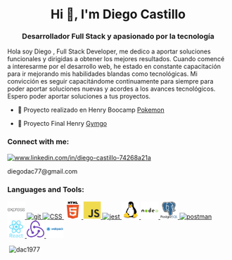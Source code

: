 <h1 align="center">Hi 👋, I'm Diego Castillo</h1>

<h3 align="center">Desarrollador Full Stack y apasionado por la tecnología</h3>
<p> Hola soy Diego , Full Stack Developer, me dedico a aportar soluciones funcionales y dirigidas a obtener los mejores resultados.
Cuando comencé a interesarme por el desarrollo web, he estado en constante capacitación para ir mejorando mis habilidades blandas como tecnológicas. 
Mi convicción es seguir capacitándome continuamente para siempre para poder aportar soluciones nuevas y acordes a los avances tecnológicos.
Espero poder aportar soluciones a tus proyectos.</p>

- 🔭 Proyecto realizado en Henry Boocamp [Pokemon](https://github.com/Dac1977/Pi-Pokemon-henry)

- 👯 Proyecto Final Henry [Gymgo](https://gym-go-five.vercel.app/)

<h3 align="left">Connect with me:</h3>
<p align="left">
<a href="https://www.linkedin.com/in/diego-castillo-74268a21a" target="blank"><img align="center" src="https://raw.githubusercontent.com/rahuldkjain/github-profile-readme-generator/master/src/images/icons/Social/linked-in-alt.svg" alt="www.linkedin.com/in/diego-castillo-74268a21a" height="30" width="40" /></a>
</p>
<p>diegodac77@gmail.com</p>

<h3 align="left">Languages and Tools:</h3>
<p align="left"> <a href="https://expressjs.com" target="_blank" rel="noreferrer"> <img src="https://raw.githubusercontent.com/devicons/devicon/master/icons/express/express-original-wordmark.svg" alt="express" width="40" height="40"/> </a> <a href="https://git-scm.com/" target="_blank" rel="noreferrer"> <img src="https://www.vectorlogo.zone/logos/git-scm/git-scm-icon.svg" alt="git" width="40" height="40"/> </a> <a href="https://www.w3.org/html/" target="_blank" rel="noreferrer">
  <img src="https://camo.githubusercontent.com/eee9aeaa747250abea52095c59c1dc7ad8c8c9d0f2fdda3928b3613d9ac28560/68747470733a2f2f696d672e736869656c64732e696f2f62616467652f4353532d3239363566313f7374796c653d666f722d7468652d6261646765266c6f676f3d63737333266c6f676f436f6c6f723d7768697465266c6162656c436f6c6f723d313031303130" alt="CSS" data-canonical-src="https://img.shields.io/badge/CSS-2965f1?style=for-the-badge&amp;logo=css3&amp;logoColor=white&amp;labelColor=101010" style="max-width: 100%;">
  <img src="https://raw.githubusercontent.com/devicons/devicon/master/icons/html5/html5-original-wordmark.svg" alt="html5" width="40" height="40"/> </a> <a href="https://developer.mozilla.org/en-US/docs/Web/JavaScript" target="_blank" rel="noreferrer"> <img src="https://raw.githubusercontent.com/devicons/devicon/master/icons/javascript/javascript-original.svg" alt="javascript" width="40" height="40"/> </a> <a href="https://jestjs.io" target="_blank" rel="noreferrer"> <img src="https://www.vectorlogo.zone/logos/jestjsio/jestjsio-icon.svg" alt="jest" width="40" height="40"/> </a> <a href="https://www.linux.org/" target="_blank" rel="noreferrer"> <img src="https://raw.githubusercontent.com/devicons/devicon/master/icons/linux/linux-original.svg" alt="linux" width="40" height="40"/> </a> <a href="https://nodejs.org" target="_blank" rel="noreferrer"> <img src="https://raw.githubusercontent.com/devicons/devicon/master/icons/nodejs/nodejs-original-wordmark.svg" alt="nodejs" width="40" height="40"/> </a> <a href="https://www.postgresql.org" target="_blank" rel="noreferrer"> <img src="https://raw.githubusercontent.com/devicons/devicon/master/icons/postgresql/postgresql-original-wordmark.svg" alt="postgresql" width="40" height="40"/> </a> <a href="https://postman.com" target="_blank" rel="noreferrer"> <img src="https://www.vectorlogo.zone/logos/getpostman/getpostman-icon.svg" alt="postman" width="40" height="40"/> </a> <a href="https://reactjs.org/" target="_blank" rel="noreferrer"> <img src="https://raw.githubusercontent.com/devicons/devicon/master/icons/react/react-original-wordmark.svg" alt="react" width="40" height="40"/> </a> <a href="https://redux.js.org" target="_blank" rel="noreferrer"> <img src="https://raw.githubusercontent.com/devicons/devicon/master/icons/redux/redux-original.svg" alt="redux" width="40" height="40"/> </a> <a href="https://webpack.js.org" target="_blank" rel="noreferrer"> <img src="https://raw.githubusercontent.com/devicons/devicon/d00d0969292a6569d45b06d3f350f463a0107b0d/icons/webpack/webpack-original-wordmark.svg" alt="webpack" width="40" height="40"/> </a> </p>

<p>&nbsp;<img align="center" src="https://github-readme-stats.vercel.app/api?username=dac1977&show_icons=true&locale=en" alt="dac1977" /></p>
